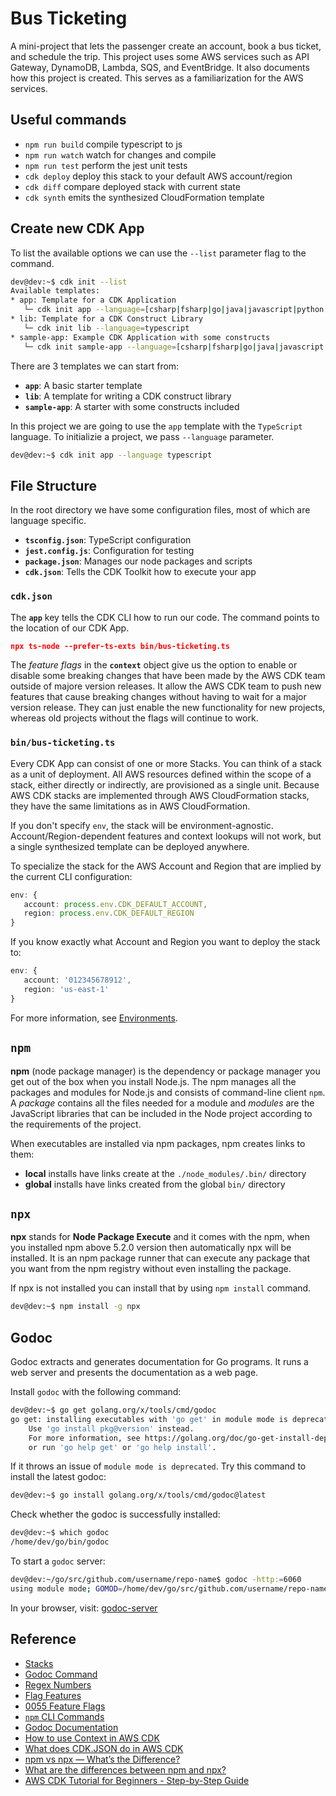 # Bus Ticketing

A mini-project that lets the passenger create an account, book a bus ticket, and schedule the trip. This project uses some AWS services such as API Gateway, DynamoDB, Lambda, SQS, and EventBridge. It also documents how this project is created. This serves as a familiarization for the AWS services.

## Useful commands

* `npm run build`   compile typescript to js
* `npm run watch`   watch for changes and compile
* `npm run test`    perform the jest unit tests
* `cdk deploy`      deploy this stack to your default AWS account/region
* `cdk diff`        compare deployed stack with current state
* `cdk synth`       emits the synthesized CloudFormation template

## Create new CDK App
To list the available options we can use the `--list` parameter flag to the command.
```bash
dev@dev:~$ cdk init --list
Available templates:
* app: Template for a CDK Application
   └─ cdk init app --language=[csharp|fsharp|go|java|javascript|python|typescript]
* lib: Template for a CDK Construct Library
   └─ cdk init lib --language=typescript
* sample-app: Example CDK Application with some constructs
   └─ cdk init sample-app --language=[csharp|fsharp|go|java|javascript|python|typescript]
```

There are 3 templates we can start from:
* **`app`**: A basic starter template
* **`lib`**: A template for writing a CDK construct library
* **`sample-app`**: A starter with some constructs included

In this project we are going to use the `app` template with the `TypeScript` language. To initializie a project, we pass `--language` parameter.
```bash
dev@dev:~$ cdk init app --language typescript
```

## File Structure
In the root directory we have some configuration files, most of which are language specific.
* **`tsconfig.json`**: TypeScript configuration
* **`jest.config.js`**: Configuration for testing
* **`package.json`**: Manages our node packages and scripts
* **`cdk.json`**: Tells the CDK Toolkit how to execute your app

### `cdk.json`
The **`app`** key tells the CDK CLI how to run our code. The command points to the location of our CDK App.
```json
npx ts-node --prefer-ts-exts bin/bus-ticketing.ts
```

The *feature flags* in the **`context`** object give us the option to enable or disable some breaking changes that have been made by the AWS CDK team outside of majore version releases. It allow the AWS CDK team to push new features that cause breaking changes without having to wait for a major version release. They can just enable the new functionality for new projects, whereas old projects without the flags will continue to work.

### `bin/bus-ticketing.ts`
Every CDK App can consist of one or more Stacks. You can think of a stack as a unit of deployment. All AWS resources defined within the scope of a stack, either directly or indirectly, are provisioned as a single unit. Because AWS CDK stacks are implemented through AWS CloudFormation stacks, they have the same limitations as in AWS CloudFormation.

If you don't specify `env`, the stack will be environment-agnostic. Account/Region-dependent features and context lookups will not work, but a single synthesized template can be deployed anywhere.

To specialize the stack for the AWS Account and Region that are implied by the current CLI configuration:
```typescript
env: {
   account: process.env.CDK_DEFAULT_ACCOUNT,
   region: process.env.CDK_DEFAULT_REGION
}
```

If you know exactly what Account and Region you want to deploy the stack to:
```typescript
env: {
   account: '012345678912',
   region: 'us-east-1'
}
```

For more information, see [Environments](https://docs.aws.amazon.com/cdk/latest/guide/environments.html).

## `npm`
**npm** (node package manager) is the dependency or package manager you get out of the box when you install Node.js. The npm manages all the packages and modules for Node.js and consists of command-line client `npm`. A *package* contains all the files needed for a module and *modules* are the JavaScript libraries that can be included in the Node project according to the requirements of the project.

When executables are installed via npm packages, npm creates links to them:
* **local** installs have links create at the `./node_modules/.bin/` directory
* **global** installs have links created from the global `bin/` directory

## `npx`
**npx** stands for **Node Package Execute** and it comes with the npm, when you installed npm above 5.2.0 version then automatically npx will be installed. It is an npm package runner that can execute any package that you want from the npm registry without even installing the package.

If npx is not installed you can install that by using `npm install` command.
```bash
dev@dev:~$ npm install -g npx
```

## Godoc
Godoc extracts and generates documentation for Go programs. It runs a web server and presents the documentation as a web page.

Install `godoc` with the following command:
```bash
dev@dev:~$ go get golang.org/x/tools/cmd/godoc
go get: installing executables with 'go get' in module mode is deprecated.
	Use 'go install pkg@version' instead.
	For more information, see https://golang.org/doc/go-get-install-deprecation
	or run 'go help get' or 'go help install'.
```

If it throws an issue of `module mode is deprecated`. Try this command to install the latest godoc:
```bash
dev@dev:~$ go install golang.org/x/tools/cmd/godoc@latest
```

Check whether the godoc is successfully installed:
```bash
dev@dev:~$ which godoc
/home/dev/go/bin/godoc
```

To start a `godoc` server:
```bash
dev@dev:~/go/src/github.com/username/repo-name$ godoc -http:=6060
using module mode; GOMOD=/home/dev/go/src/github.com/username/repo-name/go.mod
```

In your browser, visit: [godoc-server](http://localhost:6060)

## Reference
* [Stacks](https://docs.aws.amazon.com/cdk/v2/guide/stacks.html)
* [Godoc Command](https://stackoverflow.com/a/61300854)
* [Regex Numbers](https://stackoverflow.com/a/39399503)
* [Flag Features](https://github.com/aws/aws-cdk/blob/v1-main/packages/@aws-cdk/cx-api/lib/features.ts)
* [0055 Feature Flags](https://github.com/aws/aws-cdk-rfcs/blob/master/text/0055-feature-flags.md)
* [`npm` CLI Commands](https://docs.npmjs.com/cli/v6/commands)
* [Godoc Documentation](https://pkg.go.dev/golang.org/x/tools/cmd/godoc)
* [How to use Context in AWS CDK](https://bobbyhadz.com/blog/how-to-use-context-aws-cdk)
* [What does CDK.JSON do in AWS CDK](https://bobbyhadz.com/blog/cdk-json-aws-cdk)
* [npm vs npx — What’s the Difference?](https://www.freecodecamp.org/news/npm-vs-npx-whats-the-difference/)
* [What are the differences between npm and npx?](https://www.geeksforgeeks.org/what-are-the-differences-between-npm-and-npx/)
* [AWS CDK Tutorial for Beginners - Step-by-Step Guide](https://bobbyhadz.com/blog/aws-cdk-tutorial-typescript)